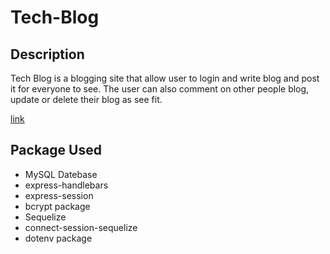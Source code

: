 # Tech-Blog

## Description

Tech Blog is a blogging site that allow user to login and write blog and post it for everyone to see. The user can also comment on other people blog, update or delete their blog as see fit.

[link](https://github.com/tuanle99/Tech-Blog)

## Package Used

- MySQL Datebase
- express-handlebars
- express-session
- bcrypt package
- Sequelize
- connect-session-sequelize
- dotenv package
